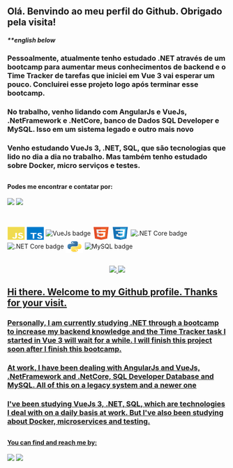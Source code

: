 ## Olá. Benvindo ao meu perfil do Github. Obrigado pela visita!
##### **english below

### Pessoalmente, atualmente tenho estudado .NET através de um bootcamp para aumentar meus conhecimentos de backend e o Time Tracker de tarefas que iniciei em Vue 3 vai esperar um pouco. Concluirei esse projeto logo após terminar esse bootcamp.

<!-- ### Pessoalmente, atualmente trabalhando em um Time Tracker de tarefas que tem por objetivo contabilizar o tempo gasto em cada tarefa em execução ou que foi executada. Esse projetinho veio como ideia a partir de um curso de VueJs 3 da Alura. Esse projeto teve início para melhorar meus conhecimentos em Vue 3. --> 

### No trabalho, venho lidando com AngularJs e VueJs, .NetFramework e .NetCore, banco de Dados SQL Developer e MySQL. Isso em um sistema legado e outro mais novo

### Venho estudando VueJs 3, .NET, SQL, que são tecnologias que lido no dia a dia no trabalho. Mas também tenho estudado sobre Docker, micro serviços e testes.

##

#### Podes me encontrar e contatar por:

<div> 
  <a href="https://www.linkedin.com/in/jonathan-babo" target="_blank"><img src="https://img.shields.io/badge/-LinkedIn-%230077B5?style=for-the-badge&logo=linkedin&logoColor=white" target="_blank"></a>
  <a href="mailto:jbabo@protonmail.com" target="_blank"><img src="https://img.shields.io/badge/ProtonMail-8B89CC?style=for-the-badge&logo=protonmail&logoColor=white" target="_blank"></a>
</div>

##

<div style="display: inline_block"><br>
  <img align="center" alt="Javascript badge" height="30" width="40" src="https://raw.githubusercontent.com/devicons/devicon/master/icons/javascript/javascript-plain.svg">
  <img align="center" alt="Typescript badge" height="30" width="40" src="https://raw.githubusercontent.com/devicons/devicon/master/icons/typescript/typescript-plain.svg">
  <img align="center" alt="VueJs badge" height="30" width="40" src="https://cdn.jsdelivr.net/gh/devicons/devicon/icons/vuejs/vuejs-original.svg">
  <img align="center" alt="HTML badge" height="30" width="40" src="https://raw.githubusercontent.com/devicons/devicon/master/icons/html5/html5-original.svg">
  <img align="center" alt="CSS badge" height="30" width="40" src="https://raw.githubusercontent.com/devicons/devicon/master/icons/css3/css3-original.svg">
  <img align="center" alt=".NET Core badge" height="30" width="40" src="https://cdn.jsdelivr.net/gh/devicons/devicon/icons/csharp/csharp-original.svg">
  <img align="center" alt=".NET Core badge" height="30" width="40" src="https://cdn.jsdelivr.net/gh/devicons/devicon/icons/dotnetcore/dotnetcore-original.svg">
  <img align="center" alt="Rafa-Python" height="30" width="40" src="https://raw.githubusercontent.com/devicons/devicon/master/icons/python/python-original.svg">
  <img align="center" alt="MySQL badge" height="30" width="40" src="https://cdn.jsdelivr.net/gh/devicons/devicon/icons/mysql/mysql-plain-wordmark.svg">
</div>

##

<div align="center">
  <a href="https://github.com/jcbabo">
  <img height="200em" src="https://github-readme-stats.vercel.app/api?username=jcbabo&show_icons=true&theme=vue-dark&include_all_commits=true&count_private=true"/>
  <img height="200em" src="https://github-readme-stats.vercel.app/api/top-langs/?username=jcbabo&layout=compact&theme=vue-dark"/>
</div>

## Hi there. Welcome to my Github profile. Thanks for your visit.

### Personally, I am currently studying .NET through a bootcamp to increase my backend knowledge and the Time Tracker task I started in Vue 3 will wait for a while. I will finish this project soon after I finish this bootcamp.

<!-- ### Personally, I am currently working on a Task Time Tracker that aims to track the time spent on each task that is running or has been run. This project came as an idea from a VueJs 3 training at Alura. This project was started to improve my knowledge in Vue 3. -->

### At work, I have been dealing with AngularJs and VueJs, .NetFramework and .NetCore, SQL Developer Database and MySQL. All of this on a legacy system and a newer one

### I've been studying VueJs 3, .NET, SQL, which are technologies I deal with on a daily basis at work. But I've also been studying about Docker, microservices and testing.

##

#### You can find and reach me by:

<div> 
  <a href="https://www.linkedin.com/in/jonathan-babo" target="_blank"><img src="https://img.shields.io/badge/-LinkedIn-%230077B5?style=for-the-badge&logo=linkedin&logoColor=white" target="_blank"></a>
  <a href="mailto:jbabo@protonmail.com" target="_blank"><img src="https://img.shields.io/badge/ProtonMail-8B89CC?style=for-the-badge&logo=protonmail&logoColor=white" target="_blank"></a>
</div>
